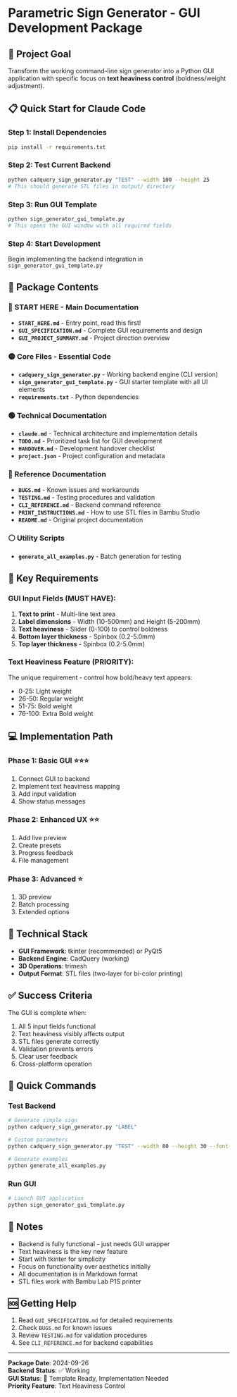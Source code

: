 # Parametric Sign Generator - GUI Development Package

## 🎯 Project Goal
Transform the working command-line sign generator into a Python GUI application with specific focus on **text heaviness control** (boldness/weight adjustment).

## 📋 Quick Start for Claude Code

### Step 1: Install Dependencies
```bash
pip install -r requirements.txt
```

### Step 2: Test Current Backend
```bash
python cadquery_sign_generator.py "TEST" --width 100 --height 25
# This should generate STL files in output/ directory
```

### Step 3: Run GUI Template
```bash
python sign_generator_gui_template.py
# This opens the GUI window with all required fields
```

### Step 4: Start Development
Begin implementing the backend integration in `sign_generator_gui_template.py`

## 📁 Package Contents

### 🔴 START HERE - Main Documentation
- **`START_HERE.md`** - Entry point, read this first!
- **`GUI_SPECIFICATION.md`** - Complete GUI requirements and design
- **`GUI_PROJECT_SUMMARY.md`** - Project direction overview

### 🟡 Core Files - Essential Code
- **`cadquery_sign_generator.py`** - Working backend engine (CLI version)
- **`sign_generator_gui_template.py`** - GUI starter template with all UI elements
- **`requirements.txt`** - Python dependencies

### 🟢 Technical Documentation
- **`claude.md`** - Technical architecture and implementation details
- **`TODO.md`** - Prioritized task list for GUI development
- **`HANDOVER.md`** - Development handover checklist
- **`project.json`** - Project configuration and metadata

### 🔵 Reference Documentation
- **`BUGS.md`** - Known issues and workarounds
- **`TESTING.md`** - Testing procedures and validation
- **`CLI_REFERENCE.md`** - Backend command reference
- **`PRINT_INSTRUCTIONS.md`** - How to use STL files in Bambu Studio
- **`README.md`** - Original project documentation

### ⚪ Utility Scripts
- **`generate_all_examples.py`** - Batch generation for testing

## 🎯 Key Requirements

### GUI Input Fields (MUST HAVE):
1. **Text to print** - Multi-line text area
2. **Label dimensions** - Width (10-500mm) and Height (5-200mm)
3. **Text heaviness** - Slider (0-100) to control boldness
4. **Bottom layer thickness** - Spinbox (0.2-5.0mm)
5. **Top layer thickness** - Spinbox (0.2-5.0mm)

### Text Heaviness Feature (PRIORITY):
The unique requirement - control how bold/heavy text appears:
- 0-25: Light weight
- 26-50: Regular weight
- 51-75: Bold weight
- 76-100: Extra Bold weight

## 💻 Implementation Path

### Phase 1: Basic GUI ⭐⭐⭐
1. Connect GUI to backend
2. Implement text heaviness mapping
3. Add input validation
4. Show status messages

### Phase 2: Enhanced UX ⭐⭐
1. Add live preview
2. Create presets
3. Progress feedback
4. File management

### Phase 3: Advanced ⭐
1. 3D preview
2. Batch processing
3. Extended options

## 🔧 Technical Stack
- **GUI Framework**: tkinter (recommended) or PyQt5
- **Backend Engine**: CadQuery (working)
- **3D Operations**: trimesh
- **Output Format**: STL files (two-layer for bi-color printing)

## ✅ Success Criteria
The GUI is complete when:
1. All 5 input fields functional
2. Text heaviness visibly affects output
3. STL files generate correctly
4. Validation prevents errors
5. Clear user feedback
6. Cross-platform operation

## 🚀 Quick Commands

### Test Backend
```bash
# Generate simple sign
python cadquery_sign_generator.py "LABEL"

# Custom parameters
python cadquery_sign_generator.py "TEST" --width 80 --height 30 --font-size 12

# Generate examples
python generate_all_examples.py
```

### Run GUI
```bash
# Launch GUI application
python sign_generator_gui_template.py
```

## 📝 Notes
- Backend is fully functional - just needs GUI wrapper
- Text heaviness is the key new feature
- Start with tkinter for simplicity
- Focus on functionality over aesthetics initially
- All documentation is in Markdown format
- STL files work with Bambu Lab P1S printer

## 🆘 Getting Help
1. Read `GUI_SPECIFICATION.md` for detailed requirements
2. Check `BUGS.md` for known issues
3. Review `TESTING.md` for validation procedures
4. See `CLI_REFERENCE.md` for backend capabilities

---
**Package Date**: 2024-09-26  
**Backend Status**: ✅ Working  
**GUI Status**: 🚧 Template Ready, Implementation Needed  
**Priority Feature**: Text Heaviness Control
